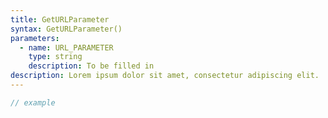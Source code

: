 ```yaml
---
title: GetURLParameter
syntax: GetURLParameter()
parameters:
  - name: URL_PARAMETER
    type: string
    description: To be filled in
description: Lorem ipsum dolor sit amet, consectetur adipiscing elit.
---
```


```javascript
// example
```